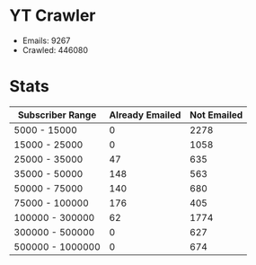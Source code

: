 # YT Crawler
- Emails: 9267
- Crawled: 446080

# Stats
| Subscriber Range  | Already Emailed | Not Emailed |
|-------|-------|-------|
| 5000 - 15000 | 0 | 2278 |
| 15000 - 25000 | 0 | 1058 |
| 25000 - 35000 | 47 | 635 |
| 35000 - 50000 | 148 | 563 |
| 50000 - 75000 | 140 | 680 |
| 75000 - 100000 | 176 | 405 |
| 100000 - 300000 | 62 | 1774 |
| 300000 - 500000 | 0 | 627 |
| 500000 - 1000000 | 0 | 674 |
